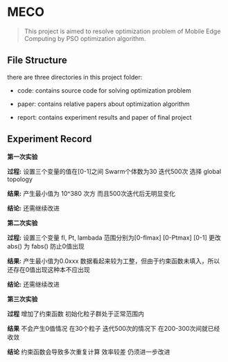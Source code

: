 # MECO

> This project is aimed to resolve optimization problem of Mobile Edge Computing by PSO optimization algorithm.

## File Structure

there are three directories in this project folder:

- code: contains source code for solving optimization problem

- paper: contains relative papers about optimization algorithm

- report: contains experiment results and paper of final project

## Experiment Record

**第一次实验**

**过程:** 设置三个变量的值在[0-1]之间	Swarm个体数为30	迭代500次	选择 global topology 

**结果:** 产生最小值为 10^380 次方 而且500次迭代后无明显变化

**结论:** 还需继续改进

**第二次实验**

**过程:** 设置三个变量 fl, Pt, lambada 范围分别为[0-fImax] [0-Ptmax] [0-1] 更改 abs() 为 fabs() 防止0值出现

**结果:** 产生最小值为0.0xxx 数据看起来较为工整，但由于约束函数未填入，所以还存在0值出现这种本不应出现

**结论:** 还需继续改进

**第三次实验**

**过程** 增加了约束函数 初始化粒子群处于正常范围内

**结果** 不会产生0值情况 在30个粒子 迭代500次的情况下 在200-300次间就已经收敛

**结论** 约束函数会导致多次重复计算 效率较差 仍须进一步改进
